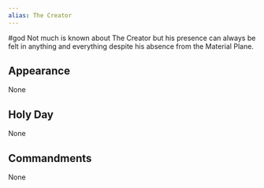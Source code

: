 ```yaml
---
alias: The Creator
---
```


#god 
Not much is known about The Creator but his presence can always be felt in anything and everything despite his absence from the Material Plane.

  

## Appearance

None

  

## Holy Day

None

  

## Commandments

None
